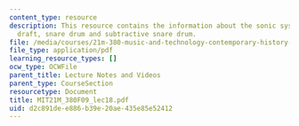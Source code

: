 ```yaml
---
content_type: resource
description: This resource contains the information about the sonic system project
  draft, snare drum and subtractive snare drum.
file: /media/courses/21m-380-music-and-technology-contemporary-history-and-aesthetics-fall-2009/d2c891dee886b39e20ae435e85e52412_MIT21M_380F09_lec18.pdf
file_type: application/pdf
learning_resource_types: []
ocw_type: OCWFile
parent_title: Lecture Notes and Videos
parent_type: CourseSection
resourcetype: Document
title: MIT21M_380F09_lec18.pdf
uid: d2c891de-e886-b39e-20ae-435e85e52412
---
```

